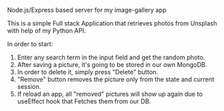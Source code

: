 Node.js/Express based server for my image-gallery app

This is a simple Full stack Application that retrieves photos from Unsplash with help of my Python API.

In order to start:

1. Enter any search term in the input field and get the random photo.
2. After saving a picture, it's going to be stored in our own MongoDB.
3. In order to delete it, simply press "Delete" button.
4. "Remove" button removes the picture only from the state and current session.
5. If reload an app, all "removed" pictures will show up again due to useEffect hook that Fetches them from our DB.
